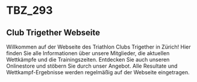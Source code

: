 # TBZ_293
## Club Trigether Webseite

Willkommen auf der Webseite des Triathlon Clubs Trigether in Zürich! Hier finden Sie alle Informationen über unsere Mitglieder, die aktuellen Wettkämpfe und die Trainingszeiten. Entdecken Sie auch unseren Onlinestore und stöbern Sie durch unser Angebot. Alle Resultate und Wettkampf-Ergebnisse werden regelmäßig auf der Webseite eingetragen.